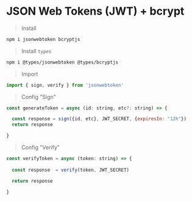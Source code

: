 # JSON Web Tokens (JWT) + bcrypt

> Install

```bash
npm i jsonwebtoken bcryptjs
```

> Install `types` 

```bash
npm i @types/jsonwebtoken @types/bcryptjs
```

> Import

```javascript
import { sign, verify } from 'jsonwebtoken'
```

> Config "Sign"

```javascript
const generateToken = async (id: string, etc?: string) => {

  const response = sign({id, etc}, JWT_SECRET, {expiresIn: "12h"})
  return response

}
```

> Config  "Verify"

```javascript
const verifyToken = async (token: string) => {
  
  const response  = verify(token, JWT_SECRET)

  return response

}
```